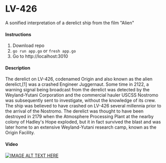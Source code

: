 # LV-426
A sonified interpretation of a derelict ship from the film "Alien"

#### Instructions
1) Download repo
2) ` go run app.go ` or ` fresh app.go `
3) Go to http://localhost:3010

#### Description
The derelict on LV-426, codenamed Origin and also known as the alien derelict,[1] was a crashed Engineer Juggernaut. Some time in 2122, a warning signal being broadcast from the derelict was detected by the Weyland-Yutani Corporation and the commercial hauler USCSS Nostromo was subsequently sent to investigate, without the knowledge of its crew. The ship was believed to have crashed on LV-426 several millennia prior to the arrival of the Nostromo.
  The derelict was thought to have been destroyed in 2179 when the Atmosphere Processing Plant at the nearby colony of Hadley's Hope exploded, but it in fact survived the blast and was later home to an extensive Weyland-Yutani research camp, known as the Origin Facility.

#### Video
[![IMAGE ALT TEXT HERE](https://img.youtube.com/vi/fwKRmUBYugA/0.jpg)](https://www.youtube.com/watch?v=fwKRmUBYugA)
